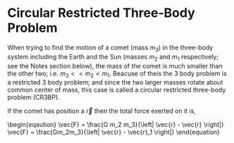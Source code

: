 # Circular Restricted Three-Body Problem
When trying to find the motion of a comet (mass $m_3$) in the three-body system including the Earth and the Sun (masses $m_2$ and $m_1$ respectively; see the Notes section below), the mass of the comet is much smaller than the other two; i.e. $m_3<<m_2<m_1$. Beacuse of theis the 3 body problem is a restricted 3 body problem; and since the two larger masses rotate about common center of mass, this case is called a circular restricted three-body problem (CR3BP).

If the comet has position a $\vec{r}$ then the total force exerted on it is, <br>

\begin{eqaution}
  \vec{F} = \frac{G m_2 m_3}{\left| \vec{r} - \vec{r} \right|}
\vec{F} = \frac{Gm_2m_3}{\left| \vec{r} - \vec{r}_1 \right|}
\end{equation}
